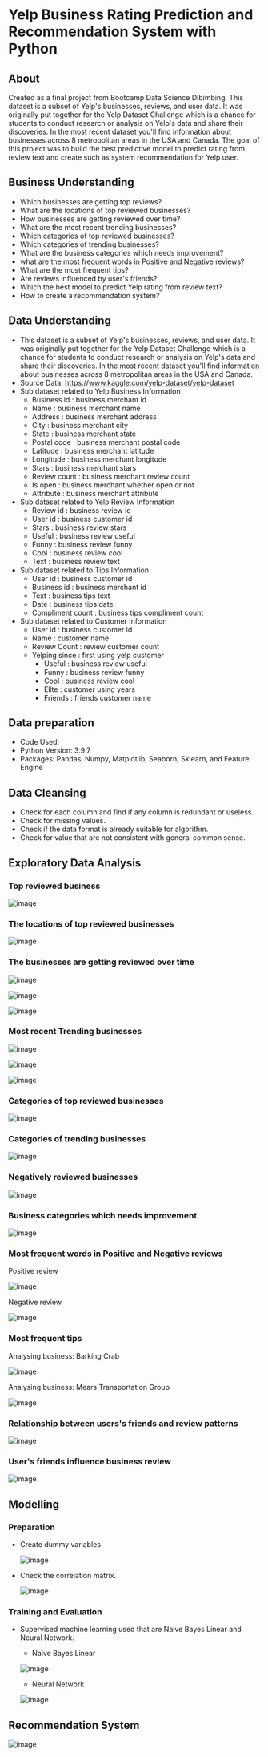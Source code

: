 # Yelp Business Rating Prediction and Recommendation System with Python

## About
Created as a final project from Bootcamp Data Science Dibimbing. This dataset is a subset of Yelp's businesses, reviews, and user data. It was originally put together for the Yelp Dataset Challenge which is a chance for students to conduct research or analysis on Yelp's data and share their discoveries. In the most recent dataset you'll find information about businesses across 8 metropolitan areas in the USA and Canada. The goal of this project was to build the best predictive model to predict rating from review text and create such as system recommendation for Yelp user.

## Business Understanding
* Which businesses are getting top reviews?
* What are the locations of top reviewed businesses?
* How businesses are getting reviewed over time?
* What are the most recent trending businesses?
* Which categories of top reviewed businesses?
* Which categories of trending businesses?
* What are the business categories which needs improvement?
* what are the most frequent words in Positive and Negative reviews?
* What are the most frequent tips?
* Are reviews influenced by user's friends?
* Which the best model to predict Yelp rating from review text?
* How to create a recommendation system?

## Data Understanding
* This dataset is a subset of Yelp's businesses, reviews, and user data. It was originally put together for the Yelp Dataset Challenge which is a chance for students to conduct research or analysis on Yelp's data and share their discoveries. In the most recent dataset you'll find information about businesses across 8 metropolitan areas in the USA and Canada. 
* Source Data: https://www.kaggle.com/yelp-dataset/yelp-dataset
* Sub dataset related to Yelp Business Information
	* Business id : business merchant id
	* Name : business merchant name
	* Address : business merchant address
	* City : business merchant city
	* State : business merchant state
	* Postal code : business merchant postal code
	* Latitude : business merchant latitude
	* Longitude : business merchant longitude
	* Stars : business merchant stars
	* Review count : business merchant review count
	* Is open : business merchant whether open or not
	* Attribute : business merchant attribute 
* Sub dataset related to Yelp Review Information
	* Review id : business review id  
	* User id : business customer id 
	* Stars : business review stars
	* Useful : business review useful
	* Funny : business review funny
	* Cool : business review cool
	* Text : business review text
* Sub dataset related to Tips Information
	* User id : business customer id
	* Business id : business merchant id
	* Text : business tips text
	* Date : business tips date
	* Compliment count : business tips compliment count
* Sub dataset related to Customer Information
  * User id : business customer id
  * Name : customer name
  * Review Count : review customer count
  * Yelping since : first using yelp customer
	* Useful : business review useful
	* Funny : business review funny
	* Cool : business review cool
	* Elite : customer using years
	* Friends : friends customer name

## Data preparation
* Code Used:
* Python Version: 3.9.7
* Packages: Pandas, Numpy, Matplotlib, Seaborn, Sklearn, and Feature Engine

## Data Cleansing
* Check for each column and find if any column is redundant or useless.
* Check for missing values.
* Check if the data format is already suitable for algorithm.
* Check for value that are not consistent with general common sense.

## Exploratory Data Analysis
### Top reviewed business

![image](https://user-images.githubusercontent.com/85482667/137046708-8b337feb-7e8b-41f1-a5e1-2935065de243.png)

### The locations of top reviewed businesses

![image](https://user-images.githubusercontent.com/85482667/137038059-8120314f-33e8-42b0-b839-f70bc6dd8a5b.png)

### The businesses are getting reviewed over time

![image](https://user-images.githubusercontent.com/85482667/137046745-cea2c4a7-452d-4191-95e0-3ea03597f2c4.png)

![image](https://user-images.githubusercontent.com/85482667/137046778-13eb0bcc-8fdc-44ea-b5ba-663614d4114d.png)

![image](https://user-images.githubusercontent.com/85482667/137046805-5cb3c3f8-8258-49c4-8bb2-2459ff731408.png)

### Most recent Trending businesses

![image](https://user-images.githubusercontent.com/85482667/137046838-3e83b8d7-ddd0-4c48-9ef8-7768b0654965.png)

![image](https://user-images.githubusercontent.com/85482667/137046859-558c9401-88ec-42af-929f-26f7a81b56c5.png)

![image](https://user-images.githubusercontent.com/85482667/137046893-588af9e2-f892-4519-beff-514be02c4305.png)

### Categories of top reviewed businesses

![image](https://user-images.githubusercontent.com/85482667/137046923-0f42b7af-e8a5-4779-8c33-5f3b29aaac61.png)

### Categories of trending businesses

![image](https://user-images.githubusercontent.com/85482667/137046954-d7b54cbd-0779-478b-b796-5ed4e7599480.png)

### Negatively reviewed businesses

![image](https://user-images.githubusercontent.com/85482667/137047164-45cdf38d-d340-4fe2-b8ae-acc154bda802.png)

### Business categories which needs improvement

![image](https://user-images.githubusercontent.com/85482667/137047215-2845b36a-c175-4f8d-8d91-bce4678d2148.png)

### Most frequent words in Positive and Negative reviews

Positive review

![image](https://user-images.githubusercontent.com/85482667/137040035-57db7975-a378-47d2-b56d-cee7a9257846.png)

Negative review

![image](https://user-images.githubusercontent.com/85482667/137041097-497ab655-5703-4bcd-817f-3b39d6c7c7c8.png)

### Most frequent tips

Analysing business:  Barking Crab

![image](https://user-images.githubusercontent.com/85482667/137041167-a82fe637-d42e-4003-89a6-6a1ed4d88145.png)

Analysing business:  Mears Transportation Group

![image](https://user-images.githubusercontent.com/85482667/137040271-e39ad8e0-1167-467a-9dfd-c8e5e1553726.png)

### Relationship between users's friends and review patterns

![image](https://user-images.githubusercontent.com/85482667/137040375-0789a597-3e45-4b83-9d70-ff37e2ae4ce3.png)

### User's friends influence business review

![image](https://user-images.githubusercontent.com/85482667/137047365-78500f87-f455-4dd4-aee8-38b374b8bb43.png)

## Modelling
### Preparation
* Create dummy variables

  ![image](https://user-images.githubusercontent.com/85482667/137040573-3d85bb83-528a-416d-b53b-5f3a0a067ecb.png)

* Check the correlation matrix.
 
  ![image](https://user-images.githubusercontent.com/85482667/137040626-4ed4fdd9-6fc7-4c96-8970-7dab803c36df.png)
  
### Training and Evaluation

* Supervised machine learning used that are Naive Bayes Linear and Neural Network.
  * Naive Bayes Linear

  ![image](https://user-images.githubusercontent.com/85482667/137040823-44dc143b-8d5f-406a-a8c5-e2cad44c5920.png)

  * Neural Network

  ![image](https://user-images.githubusercontent.com/85482667/137047392-a3aedf3a-f38d-4ecd-a8d0-5945ba7f957e.png)

## Recommendation System

![image](https://user-images.githubusercontent.com/85482667/137047458-e16b6e4a-674d-4614-b9f8-c950575a65bd.png)